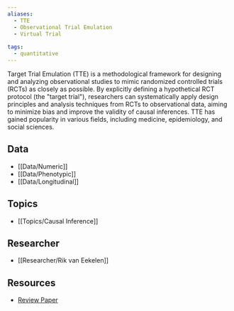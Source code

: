 ```yaml
---
aliases:
  - TTE
  - Observational Trial Emulation
  - Virtual Trial
 
tags:
  - quantitative 
---
```


Target Trial Emulation (TTE) is a methodological framework for designing and analyzing observational studies to mimic randomized controlled trials (RCTs) as closely as possible. By explicitly defining a hypothetical RCT protocol (the "target trial"), researchers can systematically apply design principles and analysis techniques from RCTs to observational data, aiming to minimize bias and improve the validity of causal inferences. TTE has gained popularity in various fields, including medicine, epidemiology, and social sciences.

## Data

 - [[Data/Numeric]]
 - [[Data/Phenotypic]]
 - [[Data/Longitudinal]]

## Topics

  - [[Topics/Causal Inference]]

## Researcher

  - [[Researcher/Rik van Eekelen]]

## Resources

  - [Review Paper](https://www.bmj.com/content/378/bmj-2022-071108)
